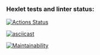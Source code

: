 ### Hexlet tests and linter status:
[![Actions Status](https://github.com/nyanyapushkina/python-project-50/actions/workflows/hexlet-check.yml/badge.svg)](https://github.com/nyanyapushkina/python-project-50/actions)

[![asciicast](https://asciinema.org/a/lmgU3IQm1sisu2x4yZ5p2lFYL.svg)](https://asciinema.org/a/lmgU3IQm1sisu2x4yZ5p2lFYL)

[![Maintainability](https://api.codeclimate.com/v1/badges/42aaf76f88a68282c59c/maintainability)](https://codeclimate.com/github/nyanyapushkina/python-project-50/maintainability)